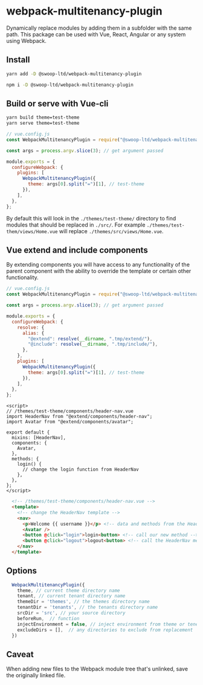 # webpack-multitenancy-plugin

Dynamically replace modules by adding them in a subfolder with the same path. This package can be used with Vue, React, Angular or any system using Webpack.

## Install

```bash
yarn add -D @swoop-ltd/webpack-multitenancy-plugin

npm i -D @swoop-ltd/webpack-multitenancy-plugin
```

## Build or serve with Vue-cli

```bash
yarn build theme=test-theme
yarn serve theme=test-theme
```

```js
// vue.config.js
const WebpackMultitenancyPlugin = require("@swoop-ltd/webpack-multitenancy-plugin");

const args = process.argv.slice(3); // get argument passed

module.exports = {
  configureWebpack: {
    plugins: [
      WebpackMultitenancyPlugin({
        theme: args[0].split("=")[1], // test-theme
      }),
    ],
  },
};
```

By default this will look in the `./themes/test-theme/` directory to find modules that should be replaced in `./src/`.
For example `./themes/test-them/views/Home.vue` will replace `./themes/src/views/Home.vue`.

## Vue extend and include components

By extending components you will have access to any functionality of the parent component with the ability to override the template or certain other functionality.

```js
// vue.config.js
const WebpackMultitenancyPlugin = require("@swoop-ltd/webpack-multitenancy-plugin");

const args = process.argv.slice(3); // get argument passed

module.exports = {
  configureWebpack: {
    resolve: {
      alias: {
        "@extend": resolve(__dirname, ".tmp/extend/"),
        "@include": resolve(__dirname, ".tmp/include/"),
      },
    },
    plugins: [
      WebpackMultitenancyPlugin({
        theme: args[0].split("=")[1], // test-theme
      }),
    ],
  },
};
```

```vue
<script>
// /themes/test-theme/components/header-nav.vue
import HeaderNav from "@extend/components/header-nav";
import Avatar from "@extend/components/avatar";

export default {
  mixins: [HeaderNav],
  components: {
    Avatar,
  },
  methods: {
    login() {
      // change the login function from HeaderNav
    },
  },
};
</script>
```

```html
  <!-- /themes/test-theme/components/header-nav.vue -->
  <template>
    <!-- change the HeaderNav template -->
    <nav>
      <p>Welcome {{ username }}</p> <!-- data and methods from the HeaderNav is still available and reactive -->
      <Avatar />
      <button @click="login">login<button> <!-- call our new method -->
      <button @click="logout">logout<button> <!-- call the HeaderNav method -->
    </nav>
  </template>
```

## Options

```js
  WebpackMultitenancyPlugin({
    theme, // current theme directory name
    tenant, // current tenant directory name
    themeDir = 'themes', // the themes directory name
    tenantDir = 'tenants', // the tenants directory name
    srcDir = 'src', // your source directory
    beforeRun,  // function
    injectEnvironment = false, // inject environment from theme or tenent
    excludeDirs = [],  // any directories to exclude from replacement
  })
```

## Caveat

When adding new files to the Webpack module tree that's unlinked, save the originally linked file.
